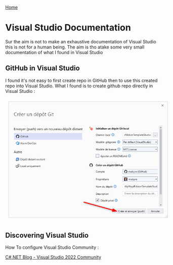 [Home](https://github.com/mabyre/docs)

# Visual Studio Documentation

Sur the aim is not to make an exhaustive documentation of Visual Studio this is not for a human being. The aim is tho atake some very small documentation of what I found in Visual Studio

## GitHub in Visual Studio

I found it's not easy to first create repo in GitHub then to use this created repo into Visual Studio. What I found is to create github repo directly in Visual Studio :

<img style="margin: 10px" src="images/2023-01-30_10h47_24.png" alt="Create Github repo directly in Visual Studio" />

## Discovering Visual Studio

How To configure Visual Studio Community :

[C#.NET Blog - Visual Studio 2022 Community](https://csharp-dotnet.sodevlog.com/2023/01/visual-studio-2022-community.html)
